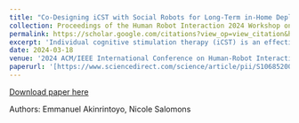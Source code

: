 ```yaml
---
title: "Co-Designing iCST with Social Robots for Long-Term in-Home Deployment for Persons with Dementia"
collection: Proceedings of the Human Robot Interaction 2024 Workshop on Ageing in Place
permalink: https://scholar.google.com/citations?view_op=view_citation&hl=en&user=xTBOtfcAAAAJ&citation_for_view=xTBOtfcAAAAJ:d1gkVwhDpl0C
excerpt: 'Individual cognitive stimulation therapy (iCST) is an effective therapeutic intervention that has been explored for aiding the cognitive ability of persons with dementia (PwDs). Despite its significant benefits, research evidence shows that it has been limited due to the burdens of caregivers, thus leading to low adherence. Therefore, this work explores the development of a social robot by co-designing with the key stakeholders for a 4-week in-home deployment in the homes of 10 PwDs. The system’s effectiveness will be evaluated by assessing changes in the quality of life of the users and the caregiving burdens of their carers.'
date: 2024-03-18
venue: '2024 ACM/IEEE International Conference on Human-Robot Interaction'
paperurl: '[https://www.sciencedirect.com/science/article/pii/S1068520023000226](http://academicpages.github.io/files/paper2.pdf](https://scholar.google.com/citations?view_op=view_citation&hl=en&user=xTBOtfcAAAAJ&citation_for_view=xTBOtfcAAAAJ:d1gkVwhDpl0C)'
---
```



[Download paper here]([http://academicpages.github.io/files/paper2.pdf](https://scholar.google.com/citations?view_op=view_citation&hl=en&user=xTBOtfcAAAAJ&citation_for_view=xTBOtfcAAAAJ:d1gkVwhDpl0C))

Authors: Emmanuel Akinrintoyo, Nicole Salomons
